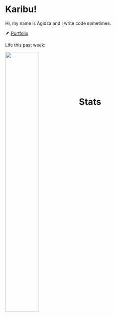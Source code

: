 # Karibu!
Hi, my name is Agidza and I write code sometimes.

🪶 [Portfolio](https://lynnagidza.github.io/)
<p>Life this past week:</p>
<img align="left" width="46%" src="https://github-readme-stats.vercel.app/api/wakatime?username=@agidza&compact=True"/>
<!-- <img align="right" width="46%" src="https://github-readme-stats.vercel.app/api/top-langs/?username=lynnagidza&layout=compact&theme=gruvbox_light" /> -->
<br><br><br><br><br><br>

# Stats
<!--START_SECTION:waka-->

<!--END_SECTION:waka-->
